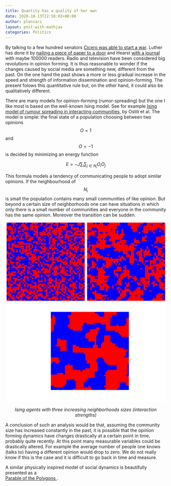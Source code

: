 ```yaml
---
title: Quantity has a quality of her own
date: 2020-10-13T22:58:03+00:00
author: plonzari
layout: post-with-mathjax
categories: Politics
---
```

By talking to a few hundred senators 
<a href="https://en.wikipedia.org/wiki/Carthago_delenda_est" data-type="URL" data-id="https://en.wikipedia.org/wiki/Carthago_delenda_est">Cicero was able to start a war</a>. Luther has done it by <a href="https://en.wikipedia.org/wiki/Ninety-five_Theses" data-type="URL" data-id="https://en.wikipedia.org/wiki/Ninety-five_Theses">nailing a piece of paper to a door</a> 
and Hearst <a href="https://en.wikipedia.org/wiki/Propaganda_of_the_Spanish%E2%80%93American_War" data-type="URL" data-id="https://en.wikipedia.org/wiki/Propaganda_of_the_Spanish%E2%80%93American_War">with a journal</a> 
with maybe 100000 readers. Radio and television have been considered big revolutions in opinion forming. 
It is thus reasonable to wonder if the changes caused by social media are something new, different from the past. 
On the one hand the past shows a more or less gradual increase in the speed and strength of  information dissemination and opinion-forming. 
The present folows this quantitative rule but, on the other hand, it could also be qualitatively different.

There are many models for opinion-forming (rumor-spreading) but the one I like most is based on the well-known 
Ising model. See for example 
<a href="https://www.cl.cam.ac.uk/techreports/UCAM-CL-TR-767.pdf" data-type="URL" data-id="https://www.cl.cam.ac.uk/techreports/UCAM-CL-TR-767.pdf">Ising model of rumour spreading in interacting communities</a>, 
by Ostili et al. The model is simple: the final state of a population choosing between two opinions 
$$  O=1 $$ and $$O=-1$$ is decided by minimizing an energy function

$$  E=-J \sum_i \sum_{j\in N_i} O_i O_j $$

This formula models a tendency of communicating people to adopt similar opinions.
If the neighbourhood of $$N_i$$ is small the population contains many small communities of like opinion. But beyond a 
certain size of neighborhoods one can have situations in which only there is a small number of communities and everyone 
in the community has the same opinion. Moreover the transition can be sudden.



<div style="text-align: center">
<a href="https://twistedphysics.typepad.com/cocktail_party_physics/phase_transitions/">
<img src="assets/images/ising.png" width="500" /></a> 

 <p>  <em> Ising agents with three increasing neighborhoods sizes (interaction strengths)</em></p></div>

A conclusion of such an analysis would be that, assuming the community size has increased constantly in the past, 
it is possible that the opinion forming dynamics have changes drastically at a certain point in time, probably quite 
recently. At this point many measurable variables could be drastically altered. For example the average number of
people one knows (talks to) having a different opinion would drop to zero. We do not really know if this is the case
and it is difficult to go back in time and measure.

A similar physically inspired model of social dynamics is beautifully presented as a  
<a href="https://ncase.me/polygons/"> Parable of the Polygons </a>.

